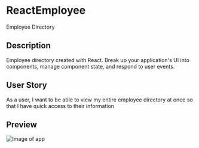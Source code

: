 # ReactEmployee
 Employee Directory

## Description
Employee directory created with React. Break up your application's UI into components, manage component state, and respond to user events.

## User Story
As a user, I want to be able to view my entire employee directory at once so that I have quick access to their information

## Preview
![Image of app](../images/EmployeeDirPreview.jpg)


